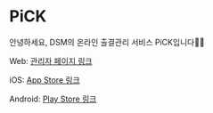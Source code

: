 # PiCK
안녕하세요, DSM의 온라인 출결관리 서비스 PiCK입니다👋🏻


Web: [관리자 페이지 링크](https://pick-admin-prod.xquare.app)

iOS: [App Store 링크](https://apps.apple.com/kr/app/pick-dsm%EC%9D%84-%EC%9C%84%ED%95%9C-%ED%95%99%EA%B5%90-%EA%B4%80%EB%A6%AC-%EC%84%9C%EB%B9%84%EC%8A%A4/id6479209480)

Android: [Play Store 링크](https://play.google.com/store/apps/details?id=com.sixstandard.PICK)
